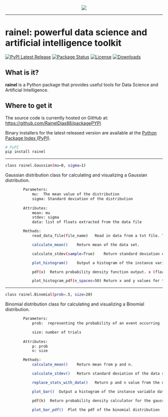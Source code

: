 <div align="center">
  <img src="https://github.com/RainelDias88/packagePYPI/tree/main/file/logoraineldataia.png"><br>
</div>

-----------------

# rainel: powerful data science and artificial intelligence toolkit
[![PyPI Latest Release](https://img.shields.io/pypi/v/rainel?style=plastic)](https://pypi.org/project/rainel/)
[![Package Status](https://img.shields.io/pypi/status/rainel?style=plastic)](https://pypi.org/project/rainel/)
[![License](https://img.shields.io/pypi/l/rainel?style=plastic)](https://github.com/RainelDias88/packagePYPI/blob/main/rainel/license.t)
[![Downloads](https://static.pepy.tech/badge/rainel/month)](https://pepy.tech/project/rainel)

## What is it?

**rainel** is a Python package that provides useful tools for Data Science and Artificial Intelligence.

## Where to get it
The source code is currently hosted on GitHub at:
https://github.com/RainelDias88/packagePYPI

Binary installers for the latest released version are available at the [Python
Package Index (PyPI)](https://pypi.org/project/rainel/).

```sh
# PyPI
pip install rainel
```

-----------------

```sh
class rainel.Gaussian(mu=0, sigma=1)
```
Gaussian distribution class for calculating and visualizing a Gaussian distribution.

```sh
        Parameters: 
            mu:  The mean value of the distribution
            sigma: Standard deviation of the distribution
            
        Attributes:
            mean: mu
            stdev: sigma
            data: list of floats extracted from the data file

        Methods:
            read_data_file(file_name)	Read in data from a txt file. The txt file should have one number (float) per line. The numbers are stored in the data attribute.

            calculate_mean()    Return mean of the data set.

            calculate_stdev(sample=True)	Return standard deviation of the data set. sample (bool): whether the data represents a sample or population.

            plot_histogram()    Output a histogram of the instance variable data using matplotlib pyplot library.

            pdf(x)  Return probability density function output. x (float): point for calculating the probability density function.

            plot_histogram_pdf(n_spaces=50) Return x and y values for the pdf

```

-----------------

```sh
class rainel.Binomial(prob=.5, size=20)
```
Binomial distribution class for calculating and visualizing a Binomial distribution.

```sh
        Parameters: 
            prob:  representing the probability of an event occurring

            size: number of trials
            
        Attributes:
            p: prob
            n: size

        Methods:
            calculate_mean()	Return mean from p and n.

            calculate_stdev()	Return standard deviation of the data set.

            replace_stats_with_data()   Return p and n value from the data set.

            plot_bar()  Output a histogram of the instance variable data using matplotlib pyplot library.

            pdf(k)  Return probability density calculator for the gaussian distribution. x (float): point for calculating the probability density function.

            plot_bar_pdf()  Plot the pdf of the binomial distribution
```
